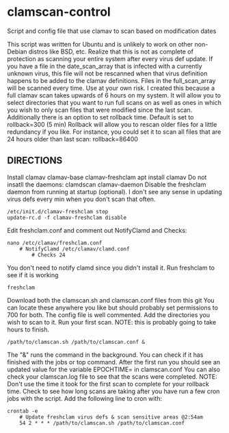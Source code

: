 # clamscan-control
Script and config file that use clamav to scan based on modification dates

This script was written for Ubuntu and is unlikely to work on other non-Debian distros like BSD, etc.
Realize that this is not as complete of protection as scanning your entire system after every virus def update.
If you have a file in the date_scan_array that is infected with a currently unknown virus,
this file will not be rescanned when that virus definition happens to be added to the clamav definitions.
Files in the full_scan_array will be scanned every time. Use at your own risk.
I created this because a full clamav scan takes upwards of 6 hours on my system.
It will allow you to select directories that you want to run full scans on as well as ones in which you wish to only scan files that were modified since the last scan.
Additionally there is an option to set rollback time. Default is set to rollback=300 (5 min)
Rollback will allow you to rescan older files for a little redundancy if you like. For instance, you could set it to scan all files that are 24 hours older than last scan: rollback=86400


## DIRECTIONS
Install clamav clamav-base clamav-freshclam
  apt install clamav
Do not insatll the daemons: clamdscan clamav-daemon
Disable the freshclam daemon from running at startup (optional).
I don't see any sense in updating virus defs every min when you don't scan that often.
```
/etc/init.d/clamav-freshclam stop
update-rc.d -f clamav-freshclam disable
```
Edit freshclam.conf and comment out NotifyClamd and Checks:
```
nano /etc/clamav/freshclam.conf
	# NotifyClamd /etc/clamav/clamd.conf
    	# Checks 24
```
You don't need to notify clamd since you didn't install it.
Run freshclam to see if it is working
```
freshclam
```
Download both the clamscan.sh and clamscan.conf files from this git
You can locate these anywhere you like but should probably set permissions to 700 for both.
The config file is well commented. Add the directories you wish to scan to it.
Run your first scan. NOTE: this is probably going to take hours to finish.
```
/path/to/clamscan.sh /path/to/clamscan.conf &
```
The "&" runs the command in the background.
You can check if it has finished with the jobs or top command.
After the first run you should see an updated value for the variable EPOCHTIME= in clamscan.conf
You can also check your clamscan.log file to see that the scans were completed.
NOTE: Don't use the time it took for the first scan to complete for your rollback time.
Check to see how long scans are taking after you have run a few cron jobs with the script.
Add the following line to cron with:
```
crontab -e
    # Update freshclam virus defs & scan sensitive areas @2:54am
    54 2 * * * /path/to/clamscan.sh /path/to/clamscan.conf
```
